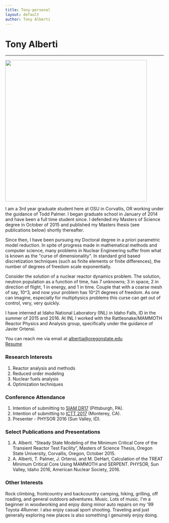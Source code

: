 ```yaml
---
title: Tony-personal
layout: default
author: Tony Alberti
---
```

# Tony Alberti
--------------

<img src="{{ site.url }}users/albertia/images/NUC16.jpg" width="450">

I am a 3rd year graduate student here at OSU in Corvallis, OR working under the guidance of Todd Palmer. I began graduate school in January of 2014 and have been a full time student since. I defended my Masters of Science degree in October of 2015 and published my Masters thesis (see publications below) shortly thereafter.

Since then, I have been pursuing my Doctoral degree in a priori parametric model reduction. In spite of progress made in mathematical methods and computer science, many problems in Nuclear Engineering suffer from what is known as the "curse of dimensionality". In standard grid based discretization techniques (such as finite elements or finite differences), the number of degrees of freedom scale exponentially.

Consider the solution of a nuclear reactor dynamics problem. The solution, neutron population as a function of time, has 7 unknowns; 3 in space, 2 in direction of flight, 1 in energy, and 1 in time. Couple that with a coarse mesh of say, 10^3, and now your problem has 10^21 degrees of freedom. As one can imagine, especially for multiphysics problems this curse can get out of control, very, very quickly.

I have interned at Idaho National Laboratory (INL) in Idaho Falls, ID in the summer of 2015 and 2016. At INL I worked with the Rattlesnake/MAMMOTH Reactor Physics and Analysis group, specifically under the guidance of Javier Ortensi.

You can reach me via email at albertia@oregonstate.edu  
[Resume](./Alberti_Resume_Public.pdf)

### Research Interests
1. Reactor analysis and methods
2. Reduced order modeling
3. Nuclear fuels analysis
4. Optimization techniques

### Conference Attendance
1. Intention of submitting to [SIAM DR17](http://www.siam.org/meetings/dr17/) (Pittsburgh, PA).
2. Intention of submitting to [ICTT 2017](https://ictt-2017.llnl.gov/) (Monterey, CA).
3. Presenter - PHYSOR 2016 (Sun Valley, ID).

### Select Publications and Presentations
1. A. Alberti. “Steady State Modeling of the Minimum Critical Core of the Transient Reactor Test Facility”, Masters of Science Thesis, Oregon State University, Corvallis, Oregon, October 2015.
2. A. Alberti, T. Palmer, J. Ortensi, and M. DeHart, Calculation of the TREAT Minimum Critical Core Using MAMMOTH and SERPENT. PHYSOR, Sun Valley, Idaho 2016, American Nuclear Society, 2016.

### Other Interests
Rock climbing, frontcountry and backcountry camping, hiking, grilling, off roading, and general outdoors adventures.  Music. Lots of music.  I'm a beginner in woodworking and enjoy doing minor auto repairs on my '99 Toyota 4Runner. I also enjoy casual sport shooting. Traveling and just generally exploring new places is also something I genuinely enjoy doing.

